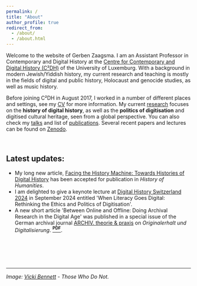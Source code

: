 ```yaml
---
permalink: /
title: "About"
author_profile: true
redirect_from: 
  - /about/
  - /about.html
---
```


Welcome to the website of Gerben Zaagsma. I am an Assistant Professor in Contemporary and Digital History at the [Centre for Contemporary and Digital History (C²DH)](https://www.c2dh.uni.lu/) of the University of Luxemburg. With a background in modern Jewish/Yiddish history, my current research and teaching is mostly in the fields of digital and public history, Holocaust and genocide studies, as well as music history.

Before joining C²DH in August 2017, I worked in a number of different places and settings, see my [CV](/cv/) for more information. My current [research](/research/) focuses on the **history of digital history**, as well as the **politics of digitisation** and digitised cultural heritage, seen from a global perspective. You can also check my [talks](/talks) and list of [publications](/publications). Several recent papers and lectures can be found on [Zenodo](https://zenodo.org/search?q=zaagsma&l=list&p=1&s=10&sort=newest).

<br/>

## Latest updates:
* My long new article, [Facing the History Machine: Towards Histories of Digital History](https://orbilu.uni.lu/handle/10993/61381) has been accepted for publication in _History of Humanities_.
* I am delighted to give a keynote lecture at [Digital History Switzerland 2024](https://conferences.unibas.ch/frontend/index.php?folder_id=234) in September 2024 entitled 'When Literacy Goes Digital: Rethinking the Ethics and Politics of Digitisation'.
* A new short article 'Between Online and Offline: Doing Archival Research in the Digital Age' was published in a special issue of the German archival journal [ARCHIV. theorie & praxis](https://www.archive.nrw.de/landesarchiv-nrw/ueber-uns/archiv-theorie-praxis) on _Originalerhalt und Digitalisierung_. **[<sup>PDF</sup>](https://orbilu.uni.lu/handle/10993/60512)**.



<br/>
<br/>
<br/>
<br/>

--- 

_Image: [Vicki Bennett](https://peoplelikeus.org/) - Those Who Do Not._